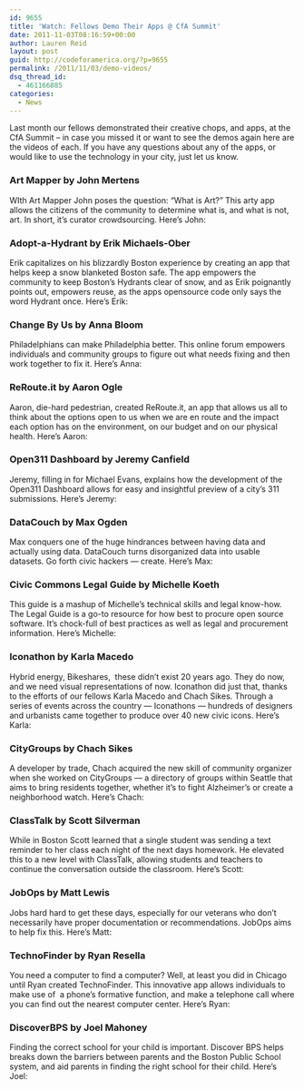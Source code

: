 ```yaml
---
id: 9655
title: 'Watch: Fellows Demo Their Apps @ CfA Summit'
date: 2011-11-03T08:16:59+00:00
author: Lauren Reid
layout: post
guid: http://codeforamerica.org/?p=9655
permalink: /2011/11/03/demo-videos/
dsq_thread_id:
  - 461166885
categories:
  - News
---
```

Last month our fellows demonstrated their creative chops, and apps, at the CfA Summit &#8211; in case you missed it or want to see the demos again here are the videos of each. If you have any questions about any of the apps, or would like to use the technology in your city, just let us know.

### Art Mapper by John Mertens

WIth Art Mapper John poses the question: &#8220;What is Art?&#8221; This arty app allows the citizens of the community to determine what is, and what is not, art. In short, it&#8217;s curator crowdsourcing. Here&#8217;s John:



### Adopt-a-Hydrant by Erik Michaels-Ober

Erik capitalizes on his blizzardly Boston experience by creating an app that helps keep a snow blanketed Boston safe. The app empowers the community to keep Boston&#8217;s Hydrants clear of snow, and as Erik poignantly points out, empowers reuse, as the apps opensource code only says the word Hydrant once. Here&#8217;s Erik:



### Change By Us by Anna Bloom

Philadelphians can make Philadelphia better. This online forum empowers individuals and community groups to figure out what needs fixing and then work together to fix it. Here&#8217;s Anna:



### ReRoute.it by Aaron Ogle

Aaron, die-hard pedestrian, created ReRoute.it, an app that allows us all to think about the options open to us when we are en route and the impact each option has on the environment, on our budget and on our physical health. Here&#8217;s Aaron:



### Open311 Dashboard by Jeremy Canfield

Jeremy, filling in for Michael Evans, explains how the development of the Open311 Dashboard allows for easy and insightful preview of a city&#8217;s 311 submissions. Here&#8217;s Jeremy:



### DataCouch by Max Ogden

Max conquers one of the huge hindrances between having data and actually using data. DataCouch turns disorganized data into usable datasets. Go forth civic hackers &#8212; create. Here&#8217;s Max:



### Civic Commons Legal Guide by Michelle Koeth

This guide is a mashup of Michelle&#8217;s technical skills and legal know-how. The Legal Guide is a go-to resource for how best to procure open source software. It&#8217;s chock-full of best practices as well as legal and procurement information. Here&#8217;s Michelle:



### Iconathon by Karla Macedo

Hybrid energy, Bikeshares,  these didn&#8217;t exist 20 years ago. They do now, and we need visual representations of now. Iconathon did just that, thanks to the efforts of our fellows Karla Macedo and Chach Sikes. Through a series of events across the country &#8212; Iconathons &#8212; hundreds of designers and urbanists came together to produce over 40 new civic icons. Here&#8217;s Karla:



### CityGroups by Chach Sikes

A developer by trade, Chach acquired the new skill of community organizer when she worked on CityGroups &#8212; a directory of groups within Seattle that aims to bring residents together, whether it&#8217;s to fight Alzheimer&#8217;s or create a neighborhood watch. Here&#8217;s Chach:



### ClassTalk by Scott Silverman

While in Boston Scott learned that a single student was sending a text reminder to her class each night of the next days homework. He elevated this to a new level with ClassTalk, allowing students and teachers to continue the conversation outside the classroom. Here&#8217;s Scott:



### JobOps by Matt Lewis

Jobs hard hard to get these days, especially for our veterans who don&#8217;t necessarily have proper documentation or recommendations. JobOps aims to help fix this. Here&#8217;s Matt:



### TechnoFinder by Ryan Resella

You need a computer to find a computer? Well, at least you did in Chicago until Ryan created TechnoFinder. This innovative app allows individuals to make use of  a phone&#8217;s formative function, and make a telephone call where you can find out the nearest computer center. Here&#8217;s Ryan:



### DiscoverBPS by Joel Mahoney

Finding the correct school for your child is important. Discover BPS helps breaks down the barriers between parents and the Boston Public School system, and aid parents in finding the right school for their child. Here&#8217;s Joel: